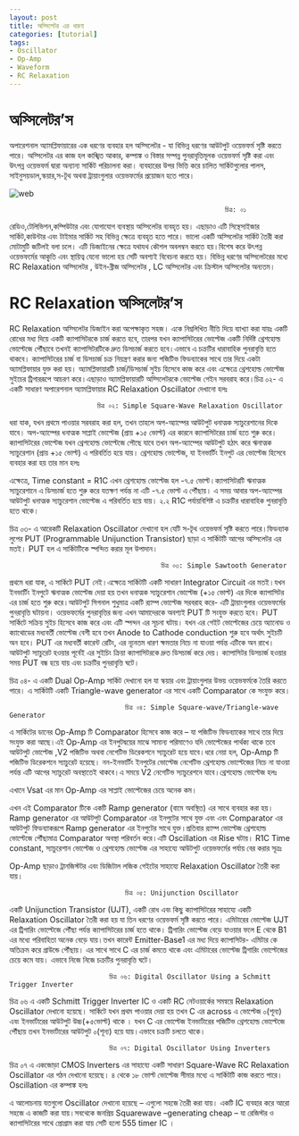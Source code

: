 ```yaml
---
layout: post
title: অস্সিলেটর এর ধারণা 
categories: [tutorial]
tags:
- Oscillator
- Op-Amp
- Waveform
- RC Relaxation 
---
```


# **অস্সিলেটর’স**
অপারেশনাল অ্যামপ্লিফায়ারের এক ধরণের ব্যবহার হল অস্সিলেটর - যা বিভিন্ন ধরণের আউটপুট ওয়েভফর্ম সৃষ্টি করতে পারে। অস্সিলেটর এর কাজ হল কাঙ্খিত আকার, কম্পাঙ্ক ও বিস্তার সম্পন্ন পুনরাবৃত্তিমূলক ওয়েভফর্ম  সৃষ্টি করা এবং উৎপন্ন ওয়েভফর্ম দ্বারা অন্যান্য সার্কিট পরিচালনা করা। ব্যবহারের উপর ভিত্তি করে চালিত সার্কিটগুলোর পালস, সাইনুসয়ডাল,স্কয়ার,স-টূথ অথবা ট্রায়াংগুলার ওয়েভফর্মের প্রয়োজন হতে পারে।

![web](https://user-images.githubusercontent.com/29350897/27029766-8342c948-4f8b-11e7-91bc-351cfa8e73cd.png)

                                                          চিত্র: ০১
                 
                                                          
রেডিও,টেলিভিশন,কম্পিউটার এবং যোগাযোগ ব্যবস্থায় অস্সিলেটর ব্যবহৃত হয়। এছাড়াও এটি সিন্থেসাইজার সার্কিট,কাউন্টার এবং টাইমার সার্কিট সহ বিভিন্ন ক্ষেত্রে ব্যবহৃত হতে পারে।
 ভালো একটি অস্সিলেটর সার্কিট তৈরী করা মোটামুটি জটিলই বলা চলে। এটি ডিজাইনের ক্ষেত্রে যথাযথ কৌশল অবলম্বন করতে হয়।বিশেষ করে উৎপন্ন ওয়েভফর্মের আকৃ্তি এবং স্থায়িত্ব যেনো ভালো হয় সেটি অবশ্যই বিবেচনা করতে হয়।
বিভিন্ন ধরণের অস্সিলেটরের মধ্যে RC Relaxation অস্সিলেটর , উইন-ব্রীজ অস্সিলেটর , LC অস্সিলেটর  এবং ক্রিস্টাল অস্সিলেটর অন্যতম।

# **RC Relaxation অস্সিলেটর’স**

RC Relaxation অস্সিলেটর ডিজাইন করা অপেক্ষাকৃত সহজ। একে নিম্নলিখিত নীতি দিয়ে ব্যাখ্যা করা যায়ঃ
একটি রোধের মধ্য দিয়ে একটি ক্যাপাসিটরকে চার্জ করতে হবে, তারপর যখন ক্যাপাসিটরের ভোল্টেজ একটি নির্দিষ্ট থ্রেশহোল্ড ভোল্টেজে পৌঁছাবে তখনই ক্যাপাসিটরটিকে দ্রুত ডিসচার্জ করতে হবে।এভাবে এ চক্রটির ধারাবাহিক পুনরাবৃত্তি হতে থাকবে। ক্যাপাসিটরের চার্জ বা ডিসচার্জ চক্র নিয়ন্ত্রণ করার জন্য পজিটিভ ফিডব্যাকের সাথে তার দিয়ে একটা অ্যামপ্লিফায়ার যুক্ত করা হয়। অ্যামপ্লিফায়ারটি চার্জ/ডিসচার্জ সুইচ হিসেবে কাজ করে এবং এক্ষেত্রে থ্রেশহোল্ড ভোল্টেজ সুইচের ট্রিগাররূপে আচরণ করে।এছাড়াও অ্যামপ্লিফায়ারটি অস্সিলেটরকে ভোল্টেজ গেইন সরবরাহ করে।চিত্র ০২- এ একটি সাধারণ  অপারেশনাল অ্যামপ্লিফায়ার RC Relaxation Oscillator দেখানো হলঃ

          
                          চিত্র ০২: Simple Square-Wave Relaxation Oscillator

ধরা যাক, যখন প্রথমে পাওয়ার সরবরাহ করা হল, তখন তাহলে অপ-অ্যাম্পের আউটপুট ধনাত্মক স্যাচুরেশানের দিকে যাবে। অপ-অ্যাম্পের ধনাত্মক সাপ্লাই ভোল্টেজ (প্রায় +১৫ ভোল্ট) এর কারনে ক্যাপাসিটরের চার্জ হতে শুরু করে।ক্যাপাসিটরের ভোল্টেজ যখন থ্রেশহোল্ড ভোল্টেজে পৌছে যাবে তখন অপ-অ্যাম্পের আউটপুট হঠাৎ করে ঋনাত্মক স্যাচুরেশান (প্রায় +১৫ ভোল্ট) এ পরিবর্তিত হয়ে যায়। থ্রেশহোল্ড ভোল্টেজ, যা ইনভার্টিং ইনপুট এর ভোল্টেজ হিসেবে ব্যবহার করা হয় তার মান হলঃ
                          
এক্ষেত্রে, Time constant = R1C
এখন থ্রেশহোল্ড ভোল্টেজ হল -৭.৫ ভোল্ট।ক্যাপাসিটরটি ঋনাত্মক স্যাচুরেশানে এ ডিসচার্জ হতে শুরু করে যতক্ষণ পর্যন্ত না এটি -৭.৫ ভোল্ট এ পৌঁছায়। এ সময় আবার অপ-অ্যাম্পের আউটপুট ধনাত্মক স্যাচুরেশান ভোল্টেজ এ পরিবর্তিত হয়ে যায়। ২.২ R1C পর্যায়বিশিষ্ট এ চক্রটির ধারাবাহিক পুনরাবৃত্তি হতে থাকে।

চিত্র ০৩- এ আরেকটি Relaxation Oscillator দেখানো হল যেটি স-টূথ ওয়েভফর্ম সৃষ্টি করতে পারে।ফিডব্যাক লুপের PUT (Programmable Unijunction Transistor) ছাড়া এ সার্কিটটি আগের অস্সিলেটর এর মতই। PUT হল এ সার্কিটটিকে স্পন্দিত করার মূল উপাদান।
                   
                                          চিত্র ০৩: Simple Sawtooth Generator

প্রথমে ধরা যাক, এ সার্কিটে PUT নেই।এক্ষেত্রে সার্কিটটি একটি সাধারণ Integrator Circuit এর মতই।যখন ইনভার্টিং ইনপুটে ঋনাত্মক ভোল্টেজ দেয়া হয় তখন ধনাত্মক স্যাচুরেশান ভোল্টেজ      (+১৫ ভোল্ট) এর দিকে ক্যাপাসিটর এর চার্জ হতে শুরু করে।আউটপুট সিগনাল শুধুমাত্র একটি র‍্যাম্প ভোল্টেজ সরবরাহ করে- এটি ট্রায়াংগুলার ওয়েভফর্মের পুনরাবৃত্তি ঘটায়না। ওয়েভফর্মের পুনরাবৃত্তির জন্য এখন আমাদেরকে অবশ্যই PUT টি সংযুক্ত করতে হবে। PUT সার্কিটে সক্রিয় সুইচ হিসেবে কাজ করে এবং এটি স্পন্দন এর সূচনা ঘটায়। যখন এর গেইট ভোল্টেজের চেয়ে অ্যানোড ও ক্যাথোডের মধ্যবর্তী ভোল্টেজ বেশী হবে তখন Anode to Cathode conduction শুরু হবে অর্থাৎ সুইচটি অন হবে।
 PUT এর মধ্যবর্তী কারেন্ট রেটিং, এর ন্যূনতম ধারণ ক্ষমতার নিচে না যাওয়া পর্যন্ত এটিকে অন রাখে। আউটপুট স্যাচুরেট হওয়ার পূর্বেই এর সুইচিং ক্রিয়া ক্যাপাসিটরকে দ্রুত ডিসচার্জ করে দেয়। ক্যাপাসিটর ডিসচার্জ হওয়ার সময় PUT বন্ধ হয়ে যায় এবং চক্রটির পুনরাবৃত্তি ঘটে।

চিত্র ০৪- এ একটি Dual Op-Amp সার্কিট দেখানো হল যা স্কয়ার এবং ট্রায়াংগুলার উভয় ওয়েভফর্মকে তৈরি করতে পারে। এ সার্কিটটি একটি Triangle-wave generator এর সাথে একটি Comparator কে সংযুক্ত করে।
  
                                 চিত্র ০৪: Simple Square-wave/Triangle-wave Generator

 এ সার্কিটের ডানের Op-Amp টি Comparator হিসেবে কাজ করে – যা পজিটিভ ফিডব্যাকের সাথে তার দিয়ে সংযুক্ত করা আছে।এই Op-Amp এর ইনপুটদ্বয়ের মাঝে সামান্য পরিমাণেও যদি ভোল্টেজের পার্থক্য থাকে তবে আউটপুট ভোল্টেজ ,V2 পজিটিভ অথবা নেগেটিভ ডিরেকশনে স্যাচুরেট হয়ে যাবে।ধরে নেয়া হল, Op-Amp টি পজিটিভ ডিরেকশনে স্যাচুরেট হয়েছে। নন-ইনভার্টিং ইনপুটের ভোল্টেজ নেগেটিভ থ্রেশহোল্ড ভোল্টেজের নিচে না যাওয়া পর্যন্ত এটি আগের স্যাচুরেট অবস্থাতেই থাকবে।এ সময়ে V2 নেগেটিভ স্যাচুরেশনে যাবে।থ্রেশহোল্ড ভোল্টেজ হলঃ
 
এখানে Vsat এর মান Op-Amp এর সাপ্লাই ভোল্টেজের চেয়ে অনেক কম।

এখন এই Comparator টিকে একটি Ramp generator (বামে অবস্থিত) এর সাথে ব্যবহার করা হয়। Ramp generator এর আউটপুট Comparator এর ইনপুটের সাথে যুক্ত এবং এবং Comparator এর আউটপুট ফিডব্যাকরূপে Ramp generator এর ইনপুটের সাথে যুক্ত।প্রতিবার র‍্যাম্প ভোল্টেজ থ্রেশহোল্ড ভোল্টেজে পৌঁছামাত্র Comparator অবস্থা পরিবর্তন করে।এটি Oscillation এর Rise ঘটায়। R1C Time constant, স্যাচুরেশান ভোল্টেজ ও থ্রেশহোল্ড ভোল্টেজ এর সাহায্যে আউটপুট ওয়েভফর্মের পর্যায় বের করার সূত্রঃ 
 



Op-Amp ছাড়াও ট্রানজিস্টটর এবং ডিজিটাল লজিক গেইটের সাহায্যে Relaxation Oscillator তৈরী করা যায়।
                             
                                 চিত্র ০৫: Unijunction Oscillator
একটি Unijunction Transistor (UJT), একটি রোধ এবং কিছু ক্যাপাসিটরের সাহায্যে একটি Relaxation Oscillator তৈরী করা হয় যা তিন ধরণের ওয়েভফর্ম সৃষ্টি করতে পারে। এমিটারের ভোল্টেজ UJT এর ট্রিগারিং ভোল্টেজে পৌঁছা পর্যন্ত ক্যাপাসিটরের চার্জ হতে থাকে। ট্রিগারিং ভোল্টেজ বেড়ে যাওয়ার ফলে E থেকে B1 এর মধ্যে পরিবাহিতা অনেক বেড়ে যায়।তখন কারেন্ট Emitter-Base1 এর মধ্য দিয়ে ক্যাপাসিটর- এমিটার কে অতিক্রম করে গ্রাউন্ডে পৌঁছায়। এর সাথে সাথে C এর চার্জ কমতে থাকে এবং এমিটারের ভোল্টেজ ট্রিগারিং ভোল্টেজের চেয়ে কমে যায়। এভাবে নিজে নিজে চক্রটির পুনরাবৃত্তি ঘটে।

                                     
                             চিত্র ০৬: Digital Oscillator Using a Schmitt Trigger Inverter
চিত্র ০৬ এ একটি Schmitt Trigger Inverter IC ও একটি  RC নেটওয়ার্কের সমন্বয়ে Relaxation Oscillator দেখানো হয়েছে। সার্কিটে যখন প্রথম পাওয়ার দেয়া হয় তখন C এর across এ ভোল্টেজ  ০(শূন্য) এবং ইনভার্টারের আউটপুট উচ্চ(+৫ভোল্ট) থাকে । যখন C এর ভোল্টেজ ইনভার্টারের পজিটিভ থ্রেশহোল্ড ভোল্টেজে পৌঁছায় তখন ইনভার্টারের আউটপুট ০(শূন্য) হয়ে যায়।এভাবে চক্রটি চলতে থাকে।
                                       
                             চিত্র ০৭: Digital Oscillator Using Inverters
চিত্র ০৭ এ একজোড়া CMOS Inverters এর সাহায্যে একটি সাধারণ Square-Wave RC Relaxation Oscillator এর গঠন দেখানো হয়েছে। ৪ থেকে ১৮ ভোল্ট ভোল্টেজ সীমার মধ্যে এ সার্কিটটি কাজ করতে পারে।Oscillation এর কম্পাঙ্ক হলঃ
 
এ আলোচনায় যতগুলো Oscillator দেখানো হয়েছে – এগুলো সহজে তৈরী করা যায়। একটি IC ব্যবহার করে আরো সহজে এ কাজটি করা যায়।সবথেকে জনপ্রিয় Squarewave –generating cheap – যা রেজিস্টর ও ক্যাপাসিটরের সাথে প্রোগ্রাম করা যায় সেটি হলো 555 timer IC ।

